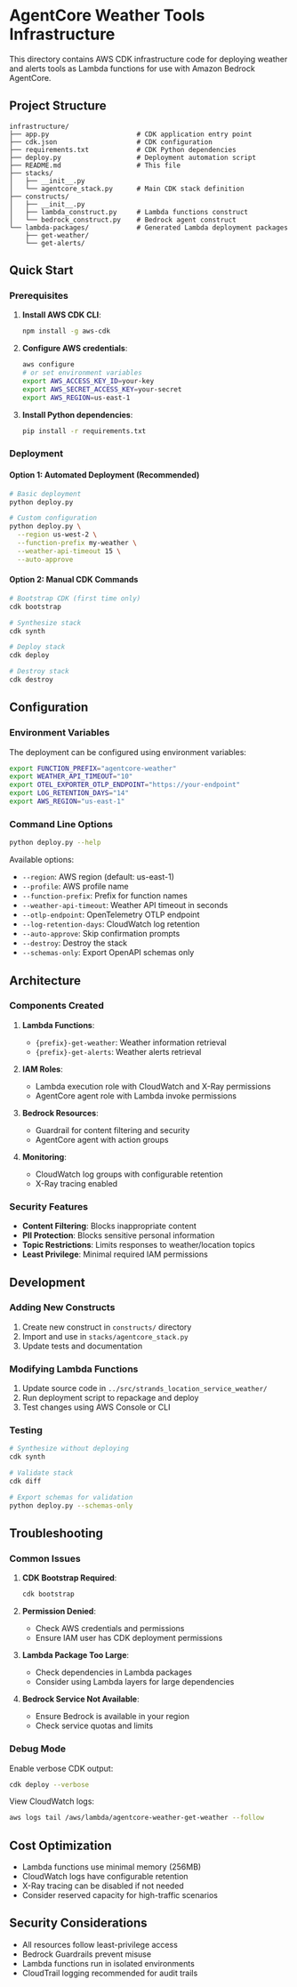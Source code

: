 # AgentCore Weather Tools Infrastructure

This directory contains AWS CDK infrastructure code for deploying weather and alerts tools as Lambda functions for use with Amazon Bedrock AgentCore.

## Project Structure

```
infrastructure/
├── app.py                      # CDK application entry point
├── cdk.json                    # CDK configuration
├── requirements.txt            # CDK Python dependencies
├── deploy.py                   # Deployment automation script
├── README.md                   # This file
├── stacks/
│   ├── __init__.py
│   └── agentcore_stack.py      # Main CDK stack definition
├── constructs/
│   ├── __init__.py
│   ├── lambda_construct.py     # Lambda functions construct
│   └── bedrock_construct.py    # Bedrock agent construct
└── lambda-packages/            # Generated Lambda deployment packages
    ├── get-weather/
    └── get-alerts/
```

## Quick Start

### Prerequisites

1. **Install AWS CDK CLI**:
   ```bash
   npm install -g aws-cdk
   ```

2. **Configure AWS credentials**:
   ```bash
   aws configure
   # or set environment variables
   export AWS_ACCESS_KEY_ID=your-key
   export AWS_SECRET_ACCESS_KEY=your-secret
   export AWS_REGION=us-east-1
   ```

3. **Install Python dependencies**:
   ```bash
   pip install -r requirements.txt
   ```

### Deployment

#### Option 1: Automated Deployment (Recommended)

```bash
# Basic deployment
python deploy.py

# Custom configuration
python deploy.py \
  --region us-west-2 \
  --function-prefix my-weather \
  --weather-api-timeout 15 \
  --auto-approve
```

#### Option 2: Manual CDK Commands

```bash
# Bootstrap CDK (first time only)
cdk bootstrap

# Synthesize stack
cdk synth

# Deploy stack
cdk deploy

# Destroy stack
cdk destroy
```

## Configuration

### Environment Variables

The deployment can be configured using environment variables:

```bash
export FUNCTION_PREFIX="agentcore-weather"
export WEATHER_API_TIMEOUT="10"
export OTEL_EXPORTER_OTLP_ENDPOINT="https://your-endpoint"
export LOG_RETENTION_DAYS="14"
export AWS_REGION="us-east-1"
```

### Command Line Options

```bash
python deploy.py --help
```

Available options:
- `--region`: AWS region (default: us-east-1)
- `--profile`: AWS profile name
- `--function-prefix`: Prefix for function names
- `--weather-api-timeout`: Weather API timeout in seconds
- `--otlp-endpoint`: OpenTelemetry OTLP endpoint
- `--log-retention-days`: CloudWatch log retention
- `--auto-approve`: Skip confirmation prompts
- `--destroy`: Destroy the stack
- `--schemas-only`: Export OpenAPI schemas only

## Architecture

### Components Created

1. **Lambda Functions**:
   - `{prefix}-get-weather`: Weather information retrieval
   - `{prefix}-get-alerts`: Weather alerts retrieval

2. **IAM Roles**:
   - Lambda execution role with CloudWatch and X-Ray permissions
   - AgentCore agent role with Lambda invoke permissions

3. **Bedrock Resources**:
   - Guardrail for content filtering and security
   - AgentCore agent with action groups

4. **Monitoring**:
   - CloudWatch log groups with configurable retention
   - X-Ray tracing enabled

### Security Features

- **Content Filtering**: Blocks inappropriate content
- **PII Protection**: Blocks sensitive personal information
- **Topic Restrictions**: Limits responses to weather/location topics
- **Least Privilege**: Minimal required IAM permissions

## Development

### Adding New Constructs

1. Create new construct in `constructs/` directory
2. Import and use in `stacks/agentcore_stack.py`
3. Update tests and documentation

### Modifying Lambda Functions

1. Update source code in `../src/strands_location_service_weather/`
2. Run deployment script to repackage and deploy
3. Test changes using AWS Console or CLI

### Testing

```bash
# Synthesize without deploying
cdk synth

# Validate stack
cdk diff

# Export schemas for validation
python deploy.py --schemas-only
```

## Troubleshooting

### Common Issues

1. **CDK Bootstrap Required**:
   ```bash
   cdk bootstrap
   ```

2. **Permission Denied**:
   - Check AWS credentials and permissions
   - Ensure IAM user has CDK deployment permissions

3. **Lambda Package Too Large**:
   - Check dependencies in Lambda packages
   - Consider using Lambda layers for large dependencies

4. **Bedrock Service Not Available**:
   - Ensure Bedrock is available in your region
   - Check service quotas and limits

### Debug Mode

Enable verbose CDK output:
```bash
cdk deploy --verbose
```

View CloudWatch logs:
```bash
aws logs tail /aws/lambda/agentcore-weather-get-weather --follow
```

## Cost Optimization

- Lambda functions use minimal memory (256MB)
- CloudWatch logs have configurable retention
- X-Ray tracing can be disabled if not needed
- Consider reserved capacity for high-traffic scenarios

## Security Considerations

- All resources follow least-privilege access
- Bedrock Guardrails prevent misuse
- Lambda functions run in isolated environments
- CloudTrail logging recommended for audit trails